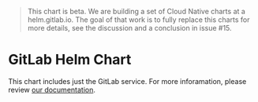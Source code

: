 > This chart is beta. We are building a set of Cloud Native
charts at a helm.gitlab.io. The goal of that work
is to fully replace this charts for more details, see the discussion and a conclusion in issue #15.

# GitLab Helm Chart

This chart includes just the GitLab service. For more inforamation, please review [our documentation](http://docs.gitlab.com/ce/install/kubernetes/gitlab_chart.html).